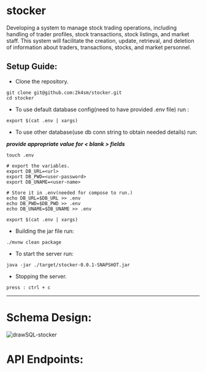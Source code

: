 # stocker
 Developing a system to manage stock trading operations, including handling of trader profiles, stock transactions, stock listings, and market staff. This system will facilitate the creation, update, retrieval, and deletion of information about traders, transactions, stocks, and market personnel.

## Setup Guide:

- Clone the repository.
```shell
git clone git@github.com:2k4sm/stocker.git
cd stocker
```

- To use default database config(need to have provided .env file) run :
```shell
export $(cat .env | xargs)
```

- To use other database(use db conn string to obtain needed details) run: 

__*provide appropriate value for < blank > fields*__

```shell
touch .env

# export the variables.
export DB_URL=<url>
export DB_PWD=<user-password>
export DB_UNAME=<user-name>

# Store it in .env(needed for compose to run.)
echo DB_URL=$DB_URL >> .env
echo DB_PWD=$DB_PWD >> .env
echo DB_UNAME=$DB_UNAME >> .env

export $(cat .env | xargs)
```

- Building the jar file run:
```shell
./mvnw clean package
```

- To start the server run:
```shell
java -jar ./target/stocker-0.0.1-SNAPSHOT.jar
```

- Stopping the server.
```shell
press : ctrl + c
```
---

# Schema Design:
![drawSQL-stocker](https://github.com/2k4sm/stocker/assets/101013814/6a234afc-f12b-43ff-b84e-8281b945bd28)

# API Endpoints:
